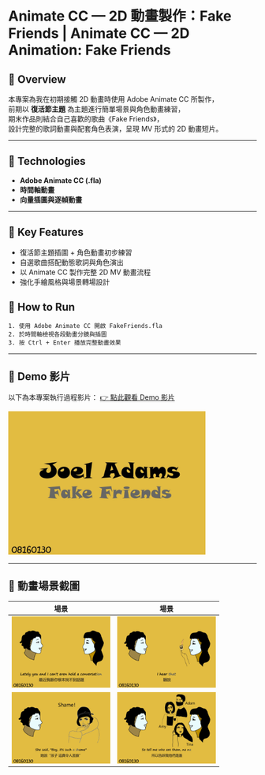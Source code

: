# Animate CC — 2D 動畫製作：Fake Friends | Animate CC — 2D Animation: Fake Friends


## 📌 Overview
本專案為我在初期接觸 2D 動畫時使用 Adobe Animate CC 所製作，  
前期以 **復活節主題** 為主題進行簡單場景與角色動畫練習，  
期末作品則結合自己喜歡的歌曲《Fake Friends》，  
設計完整的歌詞動畫與配套角色表演，呈現 MV 形式的 2D 動畫短片。

---

## 🧰 Technologies
- **Adobe Animate CC (.fla)**
- **時間軸動畫**
- **向量插圖與逐幀動畫**

---

## 🎯 Key Features
- 復活節主題插圖 + 角色動畫初步練習
- 自選歌曲搭配動態歌詞與角色演出
- 以 Animate CC 製作完整 2D MV 動畫流程
- 強化手繪風格與場景轉場設計


## 📂 How to Run
```bash
1. 使用 Adobe Animate CC 開啟 FakeFriends.fla
2. 於時間軸檢視各段動畫分鏡與插圖
3. 按 Ctrl + Enter 播放完整動畫效果
```

---

## 🎥 Demo 影片
以下為本專案執行過程影片：
[👉 點此觀看 Demo 影片](https://drive.google.com/file/d/1QWFVrIhnoS8rd9Efw9S22oNrUGbadP7e/view?usp=sharing)

<img src="images/cover.png" width="400"/>

---

## 📸 動畫場景截圖

| 場景 | 場景 |
|--------|--------|
| <img src="images/scene1.png" width="200"/> | <img src="images/scene2.png" width="200"/> |
| <img src="images/scene3.png" width="200"/> | <img src="images/scene4.png" width="200"/> |
